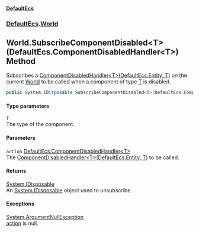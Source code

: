 #### [DefaultEcs](./index.md 'index')
### [DefaultEcs](./DefaultEcs.md 'DefaultEcs').[World](./DefaultEcs-World.md 'DefaultEcs.World')
## World.SubscribeComponentDisabled&lt;T&gt;(DefaultEcs.ComponentDisabledHandler&lt;T&gt;) Method
Subscribes a [ComponentDisabledHandler&lt;T&gt;(DefaultEcs.Entity, T)](./DefaultEcs-ComponentDisabledHandler-T-(DefaultEcs-Entity_T).md 'DefaultEcs.ComponentDisabledHandler&lt;T&gt;(DefaultEcs.Entity, T)') on the current [World](./DefaultEcs-World.md 'DefaultEcs.World') to be called when a component of type [T](#DefaultEcs-World-SubscribeComponentDisabled-T-(DefaultEcs-ComponentDisabledHandler-T-)-T 'DefaultEcs.World.SubscribeComponentDisabled&lt;T&gt;(DefaultEcs.ComponentDisabledHandler&lt;T&gt;).T') is disabled.  
```csharp
public System.IDisposable SubscribeComponentDisabled<T>(DefaultEcs.ComponentDisabledHandler<T> action);
```
#### Type parameters
<a name='DefaultEcs-World-SubscribeComponentDisabled-T-(DefaultEcs-ComponentDisabledHandler-T-)-T'></a>
`T`  
The type of the component.  
  
#### Parameters
<a name='DefaultEcs-World-SubscribeComponentDisabled-T-(DefaultEcs-ComponentDisabledHandler-T-)-action'></a>
`action` [DefaultEcs.ComponentDisabledHandler&lt;](./DefaultEcs-ComponentDisabledHandler-T-(DefaultEcs-Entity_T).md 'DefaultEcs.ComponentDisabledHandler&lt;T&gt;(DefaultEcs.Entity, T)')[T](#DefaultEcs-World-SubscribeComponentDisabled-T-(DefaultEcs-ComponentDisabledHandler-T-)-T 'DefaultEcs.World.SubscribeComponentDisabled&lt;T&gt;(DefaultEcs.ComponentDisabledHandler&lt;T&gt;).T')[&gt;](./DefaultEcs-ComponentDisabledHandler-T-(DefaultEcs-Entity_T).md 'DefaultEcs.ComponentDisabledHandler&lt;T&gt;(DefaultEcs.Entity, T)')  
The [ComponentDisabledHandler&lt;T&gt;(DefaultEcs.Entity, T)](./DefaultEcs-ComponentDisabledHandler-T-(DefaultEcs-Entity_T).md 'DefaultEcs.ComponentDisabledHandler&lt;T&gt;(DefaultEcs.Entity, T)') to be called.  
  
#### Returns
[System.IDisposable](https://docs.microsoft.com/en-us/dotnet/api/System.IDisposable 'System.IDisposable')  
An [System.IDisposable](https://docs.microsoft.com/en-us/dotnet/api/System.IDisposable 'System.IDisposable') object used to unsubscribe.  
#### Exceptions
[System.ArgumentNullException](https://docs.microsoft.com/en-us/dotnet/api/System.ArgumentNullException 'System.ArgumentNullException')  
[action](#DefaultEcs-World-SubscribeComponentDisabled-T-(DefaultEcs-ComponentDisabledHandler-T-)-action 'DefaultEcs.World.SubscribeComponentDisabled&lt;T&gt;(DefaultEcs.ComponentDisabledHandler&lt;T&gt;).action') is null.  
